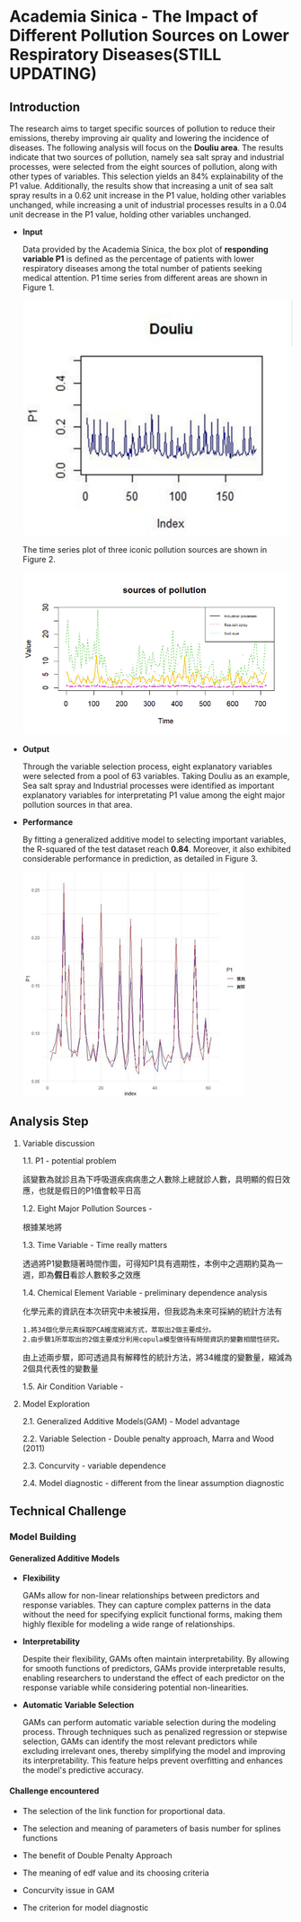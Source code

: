 # Academia Sinica - The Impact of Different Pollution Sources on Lower Respiratory Diseases(STILL UPDATING)

## Introduction

The research aims to target specific sources of pollution to reduce their emissions, thereby improving air quality and lowering the incidence of diseases. The following analysis will focus on the **Douliu area**. The results indicate that two sources of pollution, namely sea salt spray and industrial processes, were selected from the eight sources of pollution, along with other types of variables. This selection yields an 84% explainability of the P1 value. Additionally, the results show that increasing a unit of sea salt spray results in a 0.62 unit increase in the P1 value, holding other variables unchanged, while increasing a unit of industrial processes results in a 0.04 unit decrease in the P1 value, holding other variables unchanged.

- **Input**

  Data provided by the Academia Sinica, the box plot of **responding variable P1** is defined as the percentage of patients with lower respiratory diseases among the total number of patients seeking medical attention. P1 time series from different areas are shown in Figure 1. 

   ![](/images/douliuP1.png "Figure 1")


  The time series plot of three iconic pollution sources are shown in Figure 2.

  ![](/images/final3.png "Figure 2")

- **Output**

  
  Through the variable selection process, eight explanatory variables were selected from a pool of 63 variables. Taking Douliu as an example, Sea salt spray and Industrial processes were identified as important explanatory variables for interpretating P1 value among the eight major pollution sources in that area.
   

- **Performance**

  By fitting a generalized additive model to selecting important variables, the R-squared of the test dataset reach **0.84**. Moreover, it also exhibited considerable performance in prediction, as detailed in Figure 3.

   ![](/images/AS_output.png "Figure 3")

## Analysis Step

1. Variable discussion

   1.1. P1 -  potential problem

     該變數為就診且為下呼吸道疾病病患之人數除上總就診人數，具明顯的假日效應，也就是假日的P1值會較平日高
   
   1.2. Eight Major Pollution Sources -

     根據某地將
   
   1.3. Time Variable - Time really matters

     透過將P1變數隨著時間作圖，可得知P1具有週期性，本例中之週期約莫為一週，即為**假日**看診人數較多之效應

   1.4. Chemical Element Variable - preliminary dependence analysis

     化學元素的資訊在本次研究中未被採用，但我認為未來可採納的統計方法有
     
       1.將34個化學元素採取PCA維度縮減方式，萃取出2個主要成分。
       2.由步驟1所萃取出的2個主要成分利用copula模型做待有時間資訊的變數相關性研究。

     由上述兩步驟，即可透過具有解釋性的統計方法，將34維度的變數量，縮減為2個具代表性的變數量

   1.5. Air Condition Variable -

     
   
3. Model Exploration
   
   2.1. Generalized Additive Models(GAM) - Model advantage
   
   2.2. Variable Selection - Double penalty approach, Marra and Wood (2011)
   
   2.3. Concurvity - variable dependence
   
   2.4. Model diagnostic - different from the linear assumption diagnostic


## Technical Challenge

### Model Building

#### Generalized Additive Models

- **Flexibility**

    GAMs allow for non-linear relationships between predictors and response variables. They can capture complex patterns in the data without the need for specifying explicit functional forms, making them highly flexible for modeling a wide range of relationships.

- **Interpretability**

    Despite their flexibility, GAMs often maintain interpretability. By allowing for smooth functions of predictors, GAMs provide interpretable results, enabling researchers to understand the effect of each predictor on the response variable while considering potential non-linearities.

- **Automatic Variable Selection**

    GAMs can perform automatic variable selection during the modeling process. Through techniques such as penalized regression or stepwise selection, GAMs can identify the most relevant predictors while excluding irrelevant ones, thereby simplifying the model and improving its interpretability. This feature helps prevent overfitting and enhances the model's predictive accuracy.


#### Challenge encountered

- The selection of the link function for proportional data.

  

- The selection and meaning of parameters of basis number for splines functions

  
  
- The benefit of Double Penalty Approach

   

- The meaning of edf value and its choosing criteria  

  

- Concurvity issue in GAM

  
  

- The criterion for model diagnostic   

  
